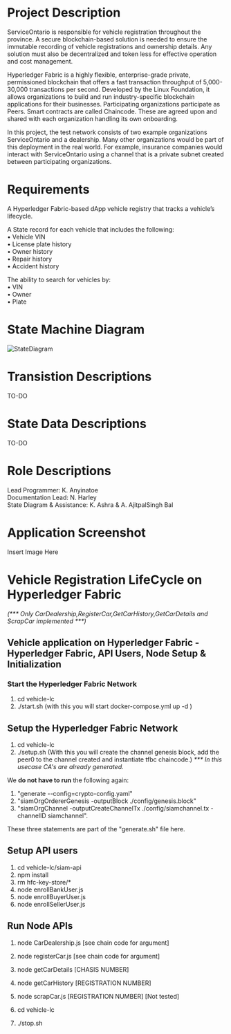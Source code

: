 # Project Description

ServiceOntario is responsible for vehicle registration throughout the province. A secure blockchain-based solution is needed to ensure the immutable recording of vehicle registrations and ownership details. Any solution must also be decentralized and token less for effective operation and cost management.   
  
Hyperledger Fabric is a highly flexible, enterprise-grade private, permissioned blockchain that offers a fast transaction throughput of 5,000-30,000 transactions per second. Developed by the Linux Foundation, it allows organizations to build and run industry-specific blockchain applications for their businesses. Participating organizations participate as Peers. Smart contracts are called Chaincode. These are agreed upon and shared with each organization handling its own onboarding. 
  
In this project, the test network consists of two example organizations ServiceOntario and a dealership. Many other organizations would be part of this deployment in the real world. For example, insurance companies would interact with ServiceOntario using a channel that is a private subnet created between participating organizations. 

# Requirements
A Hyperledger Fabric-based dApp vehicle registry that tracks a vehicle’s lifecycle.  
  
A State record for each vehicle that includes the following:   
•	Vehicle VIN   
•	License plate history   
•	Owner history   
•	Repair history   
•	Accident history
  
The ability to search for vehicles by:   
•	VIN  
•	Owner   
•	Plate  

# State Machine Diagram
  
![StateDiagram](https://user-images.githubusercontent.com/99918492/175080590-e87c34fa-a544-43ce-a5d2-80396ca2c1d2.png)
  

# Transistion Descriptions
  TO-DO  
    
# State Data Descriptions
  TO-DO  
  
# Role Descriptions
Lead Programmer: K. Anyinatoe  
Documentation Lead: N. Harley  
State Diagram & Assistance: K. Ashra & A. AjitpalSingh Bal 

# Application Screenshot
  
  Insert Image Here  
  
 
  
# Vehicle Registration LifeCycle on Hyperledger Fabric
_(*** Only CarDealership,RegisterCar,GetCarHistory,GetCarDetails and ScrapCar implemented ***)_  
  
## Vehicle application on Hyperledger Fabric - Hyperledger Fabric, API Users, Node Setup & Initialization  

### Start the Hyperledger Fabric Network 

1. cd vehicle-lc
2. ./start.sh (with this you will start docker-compose.yml up -d )

## Setup the Hyperledger Fabric Network

1. cd vehicle-lc
2. ./setup.sh (With this you will create the channel genesis block, add the peer0 to the channel created and instantiate tfbc chaincode.) 
_*** In this usecase CA's are already generated._ 

We **do not have to run** the following again:

1. "generate --config=crypto-config.yaml"
2. "siamOrgOrdererGenesis -outputBlock ./config/genesis.block" 
3. "siamOrgChannel -outputCreateChannelTx ./config/siamchannel.tx -channelID siamchannel". 

These three statements are part of the "generate.sh" file here. 


## Setup API users 

1. cd vehicle-lc/siam-api
2. npm install
3. rm hfc-key-store/*
4. node enrollBankUser.js
5. node enrollBuyerUser.js
6. node enrollSellerUser.js

## Run Node APIs  
1. node CarDealership.js [see chain code for argument]
2. node registerCar.js [see chain code for argument]
3. node getCarDetails [CHASIS NUMBER]
4. node getCarHistory [REGISTRATION NUMBER]
5. node scrapCar.js [REGISTRATION NUMBER] [Not tested]

1. cd vehicle-lc
2. ./stop.sh
